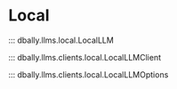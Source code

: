 # Local

::: dbally.llms.local.LocalLLM

::: dbally.llms.clients.local.LocalLLMClient

::: dbally.llms.clients.local.LocalLLMOptions
